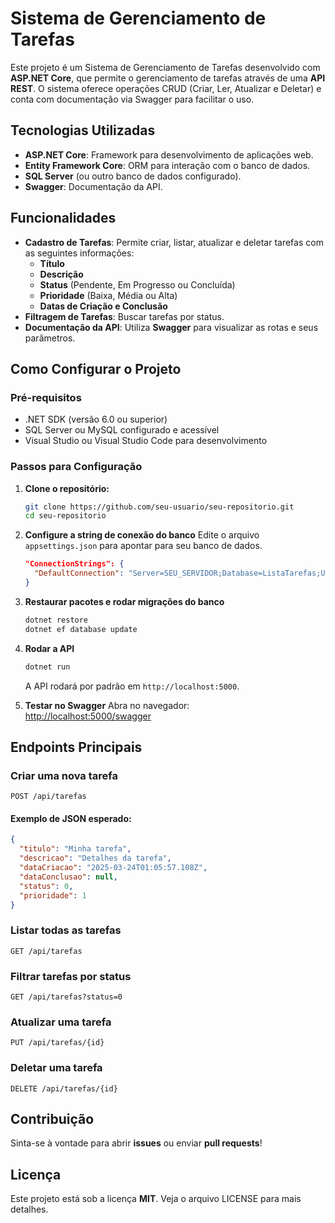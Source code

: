 # Sistema de Gerenciamento de Tarefas

Este projeto é um Sistema de Gerenciamento de Tarefas desenvolvido com **ASP.NET Core**, que permite o gerenciamento de tarefas através de uma **API REST**. O sistema oferece operações CRUD (Criar, Ler, Atualizar e Deletar) e conta com documentação via Swagger para facilitar o uso.

## Tecnologias Utilizadas
- **ASP.NET Core**: Framework para desenvolvimento de aplicações web.
- **Entity Framework Core**: ORM para interação com o banco de dados.
- **SQL Server** (ou outro banco de dados configurado).
- **Swagger**: Documentação da API.

## Funcionalidades
- **Cadastro de Tarefas**: Permite criar, listar, atualizar e deletar tarefas com as seguintes informações:
  - **Título**
  - **Descrição**
  - **Status** (Pendente, Em Progresso ou Concluída)
  - **Prioridade** (Baixa, Média ou Alta)
  - **Datas de Criação e Conclusão**
- **Filtragem de Tarefas**: Buscar tarefas por status.
- **Documentação da API**: Utiliza **Swagger** para visualizar as rotas e seus parâmetros.

## Como Configurar o Projeto

### **Pré-requisitos**
- .NET SDK (versão 6.0 ou superior)
- SQL Server ou MySQL configurado e acessível
- Visual Studio ou Visual Studio Code para desenvolvimento

### **Passos para Configuração**

1. **Clone o repositório:**
   ```bash
   git clone https://github.com/seu-usuario/seu-repositorio.git
   cd seu-repositorio
   ```

2. **Configure a string de conexão do banco**
   Edite o arquivo `appsettings.json` para apontar para seu banco de dados.
   ```json
   "ConnectionStrings": {
     "DefaultConnection": "Server=SEU_SERVIDOR;Database=ListaTarefas;User Id=SEU_USUARIO;Password=SUA_SENHA;"
   }
   ```

3. **Restaurar pacotes e rodar migrações do banco**
   ```bash
   dotnet restore
   dotnet ef database update
   ```

4. **Rodar a API**
   ```bash
   dotnet run
   ```
   A API rodará por padrão em `http://localhost:5000`.

5. **Testar no Swagger**
   Abra no navegador:  
   [http://localhost:5000/swagger](http://localhost:5000/swagger)

## **Endpoints Principais**

### **Criar uma nova tarefa**
```http
POST /api/tarefas
```
#### Exemplo de JSON esperado:
```json
{
  "titulo": "Minha tarefa",
  "descricao": "Detalhes da tarefa",
  "dataCriacao": "2025-03-24T01:05:57.108Z",
  "dataConclusao": null,
  "status": 0,
  "prioridade": 1
}
```

### **Listar todas as tarefas**
```http
GET /api/tarefas
```

### **Filtrar tarefas por status**
```http
GET /api/tarefas?status=0
```

### **Atualizar uma tarefa**
```http
PUT /api/tarefas/{id}
```

### **Deletar uma tarefa**
```http
DELETE /api/tarefas/{id}
```

## **Contribuição**
Sinta-se à vontade para abrir **issues** ou enviar **pull requests**!

## **Licença**
Este projeto está sob a licença **MIT**. Veja o arquivo LICENSE para mais detalhes.

